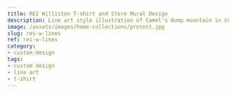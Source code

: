 ```yaml
---
title: REI Williston T-shirt and Store Mural Design
description: Line art style illustration of Camel's Hump mountain in Central Vermont. Design was incorporated in store mural and also printed on t-shirts and sold in store.
image: /assets/images/home-collections/protect.jpg
slug: rei-w-lines
ref: rei-w-lines
category:
- custom-design
tags:
- custom design
- line art
- t-shirt
---
```

